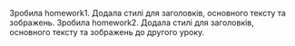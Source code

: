 Зробила homework1. Додала стилі для заголовків, основного тексту та зображень.
Зробила homework2. Додала стилі для заголовків, основного тексту та зображень  до другого уроку.

